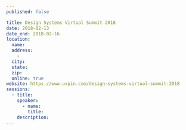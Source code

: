 ```yaml
---
published: false

title: Design Systems Virtual Summit 2018
date: 2018-02-13
date_end: 2018-02-16
location:
  name:
  address:
    -
  city:
  state:
  zip:
  online: true
website: https://www.uxpin.com/design-systems-virtual-summit-2018
sessions:
  - title:
    speaker:
      - name:
        title:
    description:
---
```

